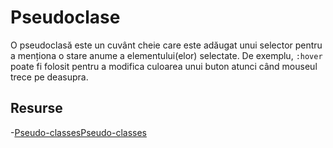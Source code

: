 # Pseudoclase

O pseudoclasă este un cuvânt cheie care este adăugat unui selector pentru a menționa o stare anume a elementului(elor) selectate. De exemplu, `:hover` poate fi folosit pentru a modifica culoarea unui buton atunci când mouseul trece pe deasupra.

## Resurse

-[Pseudo-classesPseudo-classes](https://developer.mozilla.org/en-US/docs/Web/CSS/Pseudo-classes)
